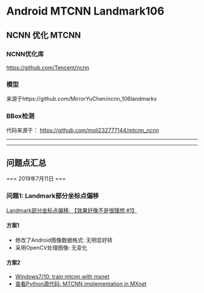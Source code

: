 # Android MTCNN Landmark106


## NCNN 优化 MTCNN

### NCNN优化库
https://github.com/Tencent/ncnn

### 模型
来源于https://github.com/MirrorYuChen/ncnn_106landmarks

### BBox检测

代码来源于：
https://github.com/moli232777144/mtcnn_ncnn


*********************
*********************

## 问题点汇总

=== 2019年7月11日 ===
### 问题1: Landmark部分坐标点偏移

[Landmark部分坐标点偏移: 【效果好像不是很理想 #1】](https://github.com/MirrorYuChen/ncnn_106landmarks/issues/1)

#### 方案1
-   修改了Android图像数据格式: 无明显好转
-   采用OpenCV处理图像: 无变化

#### 方案2
-   [Windows7/10: train mtcnn with mxnet](https://github.com/zuoqing1988/train-mtcnn)
-   [查看Python源代码: MTCNN implementation in MXnet](https://github.com/Seanlinx/mtcnn)
